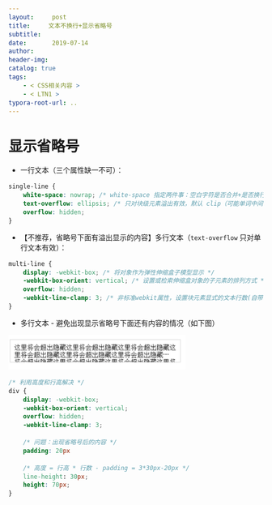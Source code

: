 ```yaml
---
layout:     post
title:     文本不换行+显示省略号
subtitle:  
date:       2019-07-14
author:     
header-img: 
catalog: true
tags:
    - < CSS相关内容 >
    - < LTN1 >
typora-root-url: ..
---
```




# 显示省略号

- 一行文本（三个属性缺一不可）：

```css
single-line {
    white-space: nowrap; /* white-space 指定两件事：空白字符是否合并+是否换行，以及如何合并/换行 */
	text-overflow: ellipsis; /* 只对块级元素溢出有效，默认 clip（可能单词中间截断） */
	overflow: hidden;
}
```

- 【不推荐，省略号下面有溢出显示的内容】多行文本（`text-overflow` 只对单行文本有效）：

```css
multi-line {
	display: -webkit-box; /* 将对象作为弹性伸缩盒子模型显示 */
	-webkit-box-orient: vertical; /* 设置或检索伸缩盒对象的子元素的排列方式 */
	overflow: hidden;
	-webkit-line-clamp: 3; /* 非标准webkit属性，设置块元素显式的文本行数(自带省略号) */
}
```

-	多行文本 - 避免出现显示省略号下面还有内容的情况（如下图）

<img src="/../img/assets_2019/image-20210628084145480.png" alt="image-20210628084145480" style="zoom:40%;" />

```css
/* 利用高度和行高解决 */
div {
    display: -webkit-box;
    -webkit-box-orient: vertical;
    overflow: hidden;
    -webkit-line-clamp: 3;
    
    /* 问题：出现省略号后的内容 */
    padding: 20px
    
    /* 高度 = 行高 * 行数 - padding = 3*30px-20px */
    line-height: 30px;
    height: 70px;
}
```

